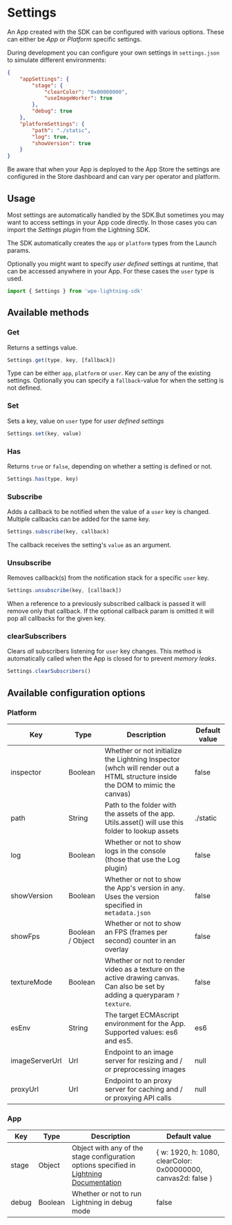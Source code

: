 # Settings

An App created with the SDK can be configured with various options. These can either be _App_ or _Platform_ specific settings.

During development you can configure your own settings in `settings.json` to simulate different environments:

```json
{
    "appSettings": {
        "stage": {
            "clearColor": "0x00000000",
            "useImageWorker": true
        },
        "debug": true
    },
    "platformSettings": {
        "path": "./static",
        "log": true,
        "showVersion": true
    }
}
```

Be aware that when your App is deployed to the App Store the settings are configured in the Store dashboard and can vary per operator and platform.

## Usage

Most settings are automatically handled by the SDK.But sometimes you may want to access settings in your App code directly. In those cases you can import the _Settings plugin_ from the Lightning SDK.

The SDK automatically creates the `app` or `platform` types from the Launch params.

Optionally you might want to specify _user defined_ settings at runtime, that can be accessed anywhere in your App. For these cases the `user` type is used.

```js
import { Settings } from 'wpe-lightning-sdk'
```

## Available methods

### Get

Returns a settings value.

```js
Settings.get(type, key, [fallback])
```

Type can be either `app`, `platform` or `user`. Key can be any of the existing settings.
Optionally you can specify a `fallback`-value for when the setting is not defined.

### Set

Sets a key, value on `user` type for _user defined settings_

```js
Settings.set(key, value)
```

### Has

Returns `true` or `false`, depending on whether a setting is defined or not.

```js
Settings.has(type, key)
```

### Subscribe

Adds a callback to be notified when the value of a `user` key is changed. Multiple callbacks can be added for the same key.

```js
Settings.subscribe(key, callback)
```

The callback receives the setting's `value` as an argument.

### Unsubscribe

Removes callback(s) from the notification stack for a specific `user` key.

```js
Settings.unsubscribe(key, [callback])
```

When a reference to a previously subscribed callback is passed it will remove only that callback.
If the optional callback param is omitted it will pop all callbacks for the given key.

### clearSubscribers

Clears _all_ subscribers listening for `user` key changes. This method is automatically called when the App is closed for to prevent _memory leaks_.

```js
Settings.clearSubscribers()
```

## Available configuration options

### Platform

| Key | Type | Description | Default value |
| --- | ---- | ------------ | ------------- |
| inspector | Boolean | Whether or not initialize the Lightning Inspector (whch will render out a HTML structure inside the DOM to mimic the canvas) | false |
| path | String | Path to the folder with the assets of the app. Utils.asset() will use this folder to lookup assets | ./static |
| log | Boolean | Whether or not to show logs in the console (those that use the Log plugin) | false |
| showVersion | Boolean | Whether or not to show the App's version in any. Uses the version specified in `metadata.json` | false |
| showFps | Boolean / Object | Whether or not to show an FPS (frames per second) counter in an overlay | false |
| textureMode | Boolean | Whether or not to render video as a texture on the active drawing canvas. Can also be set by adding a queryparam `?texture`. | false |
| esEnv | String | The target ECMAscript environment for the App. Supported values: es6 and es5. | es6 |
| imageServerUrl | Url | Endpoint to an image server for resizing and / or preprocessing images | null |
| proxyUrl | Url | Endpoint to an proxy server for caching and / or proxying API calls | null |

### App

| Key | Type | Description | Default value |
| --- | ---- | ------------ | ------------- |
| stage | Object | Object with any of the stage configuration options specified in [Lightning Documentation](https://webplatformforembedded.github.io/Lightning/docs/gettingStarted/stage-configuration) | { w: 1920, h: 1080, clearColor: 0x00000000, canvas2d: false } |
| debug | Boolean | Whether or not to run Lightning in debug mode | false |
